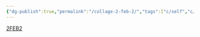 ```yaml
---
{"dg-publish":true,"permalink":"/collage-2-feb-2/","tags":["c/self","c/series","c/trip","c/brasil","c/airplane","c/cup","c/chair","c/lamp","c/bw","c/exibition","c/bridge"],"created":"2024-01-05T09:00:32.180-05:00","updated":"2024-01-05T09:01:55.652-05:00"}
---
```



[2FEB2](https://www.instagram.com/p/CbI6uNju8th/)
